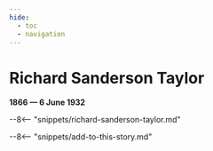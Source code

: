 ```yaml
---
hide:
  - toc
  - navigation 
---
```


# Richard Sanderson Taylor

**1866 — 6 June 1932**

--8<-- "snippets/richard-sanderson-taylor.md"

--8<-- "snippets/add-to-this-story.md"